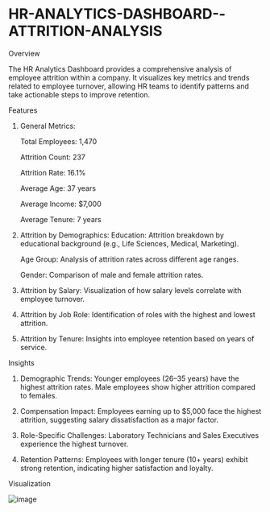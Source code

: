 # HR-ANALYTICS-DASHBOARD--ATTRITION-ANALYSIS
Overview

The HR Analytics Dashboard provides a comprehensive analysis of employee attrition within a company. It visualizes key metrics and trends related to employee turnover, allowing HR teams to identify patterns and take actionable steps to improve retention.

Features
1.	General Metrics:
   
	  Total Employees: 1,470

  	  Attrition Count: 237

  	  Attrition Rate: 16.1%

	  Average Age: 37 years

	  Average Income: $7,000

	  Average Tenure: 7 years

3.	Attrition by Demographics:
	  Education: Attrition breakdown by educational background (e.g., Life Sciences, Medical, Marketing).
  	
	  Age Group: Analysis of attrition rates across different age ranges.
  	
    Gender: Comparison of male and female attrition rates.
  	
5.	Attrition by Salary:
   	Visualization of how salary levels correlate with employee turnover.
  	
7.	Attrition by Job Role:
   	Identification of roles with the highest and lowest attrition.
  	
9.	Attrition by Tenure:
        Insights into employee retention based on years of service.

Insights
1.	Demographic Trends:
  	Younger employees (26–35 years) have the highest attrition rates.
  	Male employees show higher attrition compared to females.
  	
3.	Compensation Impact:
        Employees earning up to $5,000 face the highest attrition, suggesting salary dissatisfaction as a major factor.
  	
5.	Role-Specific Challenges:
   	Laboratory Technicians and Sales Executives experience the highest turnover.
  	
7.	Retention Patterns:
        Employees with longer tenure (10+ years) exhibit strong retention, indicating higher satisfaction and loyalty.



 

Visualization

![image](https://github.com/user-attachments/assets/a3d61d97-5b8f-42f4-b31e-e772f49f37df)
